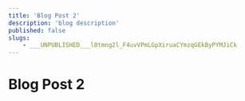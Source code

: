 ```yaml
---
title: 'Blog Post 2'
description: 'blog description'
published: false
slugs:
    - ___UNPUBLISHED___l0tmng2l_F4uvVPmLGpXiruaCYmzqGEkByPYMJiCk
---
```


# Blog Post 2

